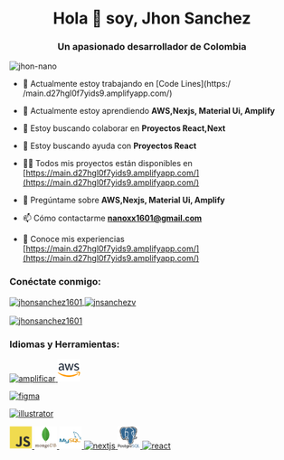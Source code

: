<h1 align="center">Hola 👋 soy, Jhon Sanchez</h1>
<h3 align="center">Un apasionado desarrollador de Colombia</h3>

<p align="left"> <img src="https: //komarev.com/ghpvc/?username=jhon-nano&label=Profile%20views&color=0e75b6&style=flat" alt="jhon-nano" /> </p>

- 🔭 Actualmente estoy trabajando en [Code Lines](https:/ /main.d27hgl0f7yids9.amplifyapp.com/)

- 🌱 Actualmente estoy aprendiendo **AWS,Nexjs, Material Ui, Amplify**

- 👯 Estoy buscando colaborar en **Proyectos React,Next**

- 🤝 Estoy buscando ayuda con **Proyectos React**

- 👨‍💻 Todos mis proyectos están disponibles en [https://main.d27hgl0f7yids9.amplifyapp.com/](https://main.d27hgl0f7yids9.amplifyapp.com/)

- 💬 Pregúntame sobre **AWS,Nexjs, Material Ui, Amplify**

- 📫 Cómo contactarme **nanoxx1601@gmail.com**

- 📄 Conoce mis experiencias [https://main.d27hgl0f7yids9.amplifyapp.com/](https://main.d27hgl0f7yids9.amplifyapp.com/)

<h3 align= "left">Conéctate conmigo:</h3>

<p align="left">
<a href="https://linkedin.com/in/jhonsanchez1601" target="blank">
<img align="center" src="https://raw.githubusercontent.com/rahuldkjain/github-profile-readme-generator/master/src/images/icons/Social/linked-in-alt.svg" alt="jhonsanchez1601" height="30 " width="40" />
</a>

<a href="https://fb.com/jnsanchezv" target="blank">
<img align="center" src="https://raw.githubusercontent .com/rahuldkjain/github-profile-readme-generator/master/src/images/icons/Social/facebook.svg" alt="jnsanchezv" height="30" width="40" />
</a>

<a href="https://instagram.com/jhonsanchez1601" target="blank"><img align="center" src="https://raw.githubusercontent.com/rahuldkjain/github-profile-readme-generator /master/src/images/icons/Social/instagram.svg" alt="jhonsanchez1601" height="30" width="40" /></a>
</p>

<h3 align="left">Idiomas y Herramientas:</h3>

<p align="left"> 

<a href="https://aws.amazon.com/amplify/" target="_blank" rel="noreferrer"> 
<img src="https://docs.amplify.aws/assets/logo-dark.svg" alt="amplificar" ancho="40" altura="40"/>
</a> 

<a href="https://aws.amazon.com" target="_blank " rel="noreferrer"> 
<img src="https://raw.githubusercontent.com/devicons/devicon/master/icons/amazonwebservices/amazonwebservices-original-wordmark.svg" alt="aws" width="40" height="40"/> 
</a> 

<a href="https://www.figma.com/" target="_blank" rel="noreferrer"> <img src="https://www.vectorlogo .zone/logos/figma/figma-icon.svg" alt="figma" width="40" height="40"/> 
</a> 

<a href="https://www.adobe.com/in/ products/illustrator.html" target="_blank" rel="noreferrer"> <img src="https://www.vectorlogo.zone/logos/adobe_illustrator/adobe_illustrator-icon.svg" alt="illustrator" width=" 40" height="40"/> 
</a> 

<a href="https://developer.mozilla.org/en-US/docs/Web/JavaScript" target="_blank" rel="noreferrer"> 
<img src="https://raw.githubusercontent.com/devicons/devicon/master/icons/javascript/javascript-original.svg" alt="javascript" width="40" height="40"/> 
</a> 

<a href="https://www.mongodb.com/" target="_blank" rel="noreferrer"> 
<img src="https://raw.githubusercontent.com/devicons/devicon/master /icons/mongodb/mongodb-original-wordmark.svg" alt="mongodb" width="40" height="40"/>
 </a> 

<a href="https://www.mysql.com/" target="_blank" rel="noreferrer"> 
<img src="https://raw.githubusercontent.com/devicons/devicon/master/icons/mysql/mysql-original-wordmark.svg" alt="mysql" ancho ="40" height="40"/> 
</a> 

<a href="https://nextjs.org/" target="_blank" rel="noreferrer"> 
<img src="https://cdn .worldvectorlogo.com/logos/nextjs-2.svg" alt="nextjs" width="40" height="40"/> 
</a> 
<a href="https://www.postgresql.org" target= "_blank" rel="noreferrer"> <img src="https://raw.githubusercontent.com/devicons/devicon/master/icons/postgresql/postgresql-original-wordmark.svg" alt="postgresql" width=" 40" height="40"/>
 </a> 
 
 <a href="https://reactjs.org/" target="_blank" rel="noreferrer"> 
 <img src="https://raw.githubusercontent .com/devicons/devicon/master/icons/react/react-original-wordmark.svg" alt="react" width="40" height="40"/> 
 </a> 
 </p>
